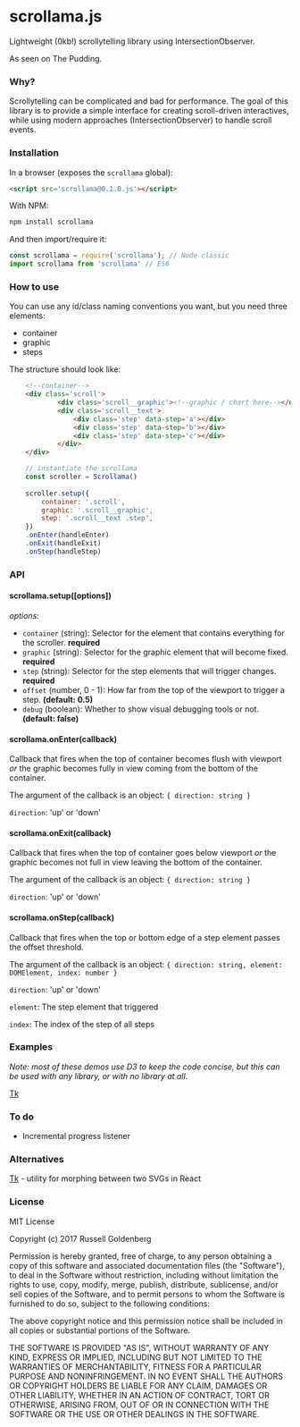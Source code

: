 # scrollama.js

Lightweight (0kb!) scrollytelling library using IntersectionObserver.

As seen on The Pudding.

### Why?

Scrollytelling can be complicated and bad for performance. The goal of this library is to provide a simple interface for creating scroll-driven interactives, while using modern approaches (IntersectionObserver) to handle scroll events.

### Installation

In a browser (exposes the `scrollama` global):

```html
<script src='scrollama@0.1.0.js'></script>
```

With NPM:

```sh
npm install scrollama
```

And then import/require it:

```js
const scrollama = require('scrollama'); // Node classic
import scrollama from 'scrollama' // ES6
```

### How to use

You can use any id/class naming conventions you want, but you need three elements: 

* container
* graphic
* steps

The structure should look like:
```html
	<!--container-->
	<div class='scroll'>
			<div class='scroll__graphic'><!--graphic / chart here--></div>
			<div class='scroll__text'>
				<div class='step' data-step='a'></div>
				<div class='step' data-step='b'></div>
				<div class='step' data-step='c'></div>
			</div>
	</div>
```

```js
	// instantiate the scrollama
	const scroller = Scrollama()
	
	scroller.setup({
		container: '.scroll',
		graphic: '.scroll__graphic',
		step: '.scroll__text .step',
	})
	.onEnter(handleEnter)
	.onExit(handleExit)
	.onStep(handleStep)
```

### API

#### scrollama.setup([options])

*options:*
* `container` (string): Selector for the element that contains everything for the scroller. **required**
* `graphic` (string): Selector for the graphic element that will become fixed. **required**
* `step` (string): Selector for the step elements that will trigger changes. **required**
* `offset` (number, 0 - 1): How far from the top of the viewport to trigger a step. **(default: 0.5)**
* `debug` (boolean): Whether to show visual debugging tools or not. **(default: false)**

#### scrollama.onEnter(callback)

Callback that fires when the top of container becomes flush with viewport *or* the graphic becomes fully in view coming from the bottom of the container.

The argument of the callback is an object:
`{ direction: string }`

`direction`: 'up' or 'down'

#### scrollama.onExit(callback)

Callback that fires when the top of container goes below viewport *or* the graphic becomes not full in view leaving the bottom of the container.

The argument of the callback is an object:
`{ direction: string }`

`direction`: 'up' or 'down'

#### scrollama.onStep(callback)

Callback that fires when the top or bottom edge of a step element passes the offset threshold.

The argument of the callback is an object:
`{ direction: string, element: DOMElement, index: number }`

`direction`: 'up' or 'down'

`element`: The step element that triggered

`index`: The index of the step of all steps

### Examples

*Note: most of these demos use D3 to keep the code concise, but this can be used with any library, or with no library at all.*

[Tk](https://russellgoldenberg.github.io/scrollama/demos/tk.html)

### To do

* Incremental progress listener

### Alternatives

[Tk](https://tk) - utility for morphing between two SVGs in React

### License

MIT License

Copyright (c) 2017 Russell Goldenberg

Permission is hereby granted, free of charge, to any person obtaining a copy of this software and associated documentation files (the "Software"), to deal in the Software without restriction, including without limitation the rights to use, copy, modify, merge, publish, distribute, sublicense, and/or sell copies of the Software, and to permit persons to whom the Software is furnished to do so, subject to the following conditions:

The above copyright notice and this permission notice shall be included in all copies or substantial portions of the Software.

THE SOFTWARE IS PROVIDED "AS IS", WITHOUT WARRANTY OF ANY KIND, EXPRESS OR IMPLIED, INCLUDING BUT NOT LIMITED TO THE WARRANTIES OF MERCHANTABILITY, FITNESS FOR A PARTICULAR PURPOSE AND NONINFRINGEMENT. IN NO EVENT SHALL THE AUTHORS OR COPYRIGHT HOLDERS BE LIABLE FOR ANY CLAIM, DAMAGES OR OTHER LIABILITY, WHETHER IN AN ACTION OF CONTRACT, TORT OR OTHERWISE, ARISING FROM, OUT OF OR IN CONNECTION WITH THE SOFTWARE OR THE USE OR OTHER DEALINGS IN THE SOFTWARE.